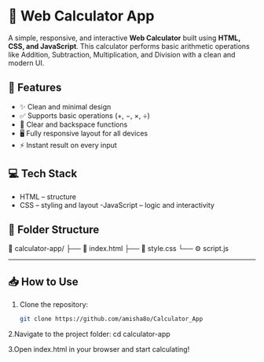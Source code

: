 # 🔢 Web Calculator App

A simple, responsive, and interactive **Web Calculator** built using **HTML, CSS, and JavaScript**. This calculator performs basic arithmetic operations like Addition, Subtraction, Multiplication, and Division with a clean and modern UI.

## 🚀 Features

- ✨ Clean and minimal design
- ✅ Supports basic operations (+, −, ×, ÷)
- 🔄 Clear and backspace functions
- 🖥️ Fully responsive layout for all devices
- ⚡ Instant result on every input


## 💻 Tech Stack

- HTML – structure
- CSS – styling and layout
-JavaScript – logic and interactivity


## 📂 Folder Structure
📁 calculator-app/
├── 📄 index.html
├── 🎨 style.css
└── ⚙️ script.js


---

## 📥 How to Use

1. Clone the repository:
   ```bash
   git clone https://github.com/amisha8o/Calculator_App

   
2.Navigate to the project folder:
  cd calculator-app


3.Open index.html in your browser and start calculating!



